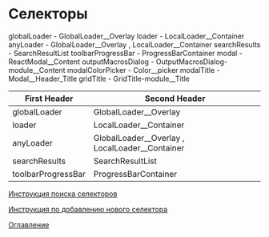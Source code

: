 # Селекторы

globalLoader - GlobalLoader__Overlay
loader - LocalLoader__Container
anyLoader - GlobalLoader__Overlay , LocalLoader__Container
searchResults - SearchResultList
toolbarProgressBar - ProgressBarContainer
modal - ReactModal__Content
outputMacrosDialog - OutputMacrosDialog-module__Content
modalColorPicker  - Color__picker
modalTitle - Modal__Header_Title
gridTitle - GridTitle-module__Title


| First Header  | Second Header |
| ------------- | ------------- |
| globalLoader  | GlobalLoader__Overlay  |
| loader        | LocalLoader__Container  |
| anyLoader     | GlobalLoader__Overlay , LocalLoader__Container  |
| searchResults | SearchResultList  |
| toolbarProgressBar | ProgressBarContainer  |

[Инструкция поиска селекторов](../slectors/instructionSelector.md)

[Инструкция по добавлению нового селектора]()

[Оглавление](../README.md)
